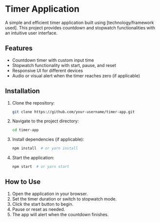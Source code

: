 # Timer Application

A simple and efficient timer application built using [technology/framework used]. This project provides countdown and stopwatch functionalities with an intuitive user interface.

## Features
- Countdown timer with custom input time
- Stopwatch functionality with start, pause, and reset
- Responsive UI for different devices
- Audio or visual alert when the timer reaches zero (if applicable)

## Installation

1. Clone the repository:
   ```sh
   git clone https://github.com/your-username/timer-app.git
   ```
2. Navigate to the project directory:
   ```sh
   cd timer-app
   ```
3. Install dependencies (if applicable):
   ```sh
   npm install  # or yarn install
   ```
4. Start the application:
   ```sh
   npm start  # or yarn start
   ```

## How to Use
1. Open the application in your browser.
2. Set the timer duration or switch to stopwatch mode.
3. Click the start button to begin.
4. Pause or reset as needed.
5. The app will alert when the countdown finishes.
